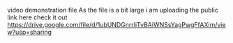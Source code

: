 video demonstration file
As the file is a bit large i am uploading the public link here check it out
https://drive.google.com/file/d/1ubUNDGnrrljTvBAiWNSsYagPwgFfAXim/view?usp=sharing
